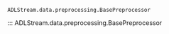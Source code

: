 ```
ADLStream.data.preprocessing.BasePreprocessor
```
::: ADLStream.data.preprocessing.BasePreprocessor
